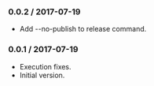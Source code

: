 ### 0.0.2 / 2017-07-19

* Add --no-publish to release command.

### 0.0.1 / 2017-07-19

* Execution fixes.
* Initial version.
